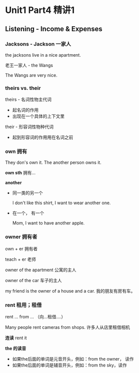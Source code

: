 # Unit1 Part4 精讲1

## Listening - Income & Expenses

### Jacksons - Jackson 一家人

the jacksons live in a nice apartment.

老王一家人 - the Wangs

The Wangs are very nice.

### theirs vs. their

theirs - 名词性物主代词

* 起名词的作用
* 出现在一个具体的上下文里

their - 形容词性物种代词

* 起到形容词的作用用在名词之前

### own 拥有

They don's own it. The another person owns it.

**own sth** 拥有...

**another**

* 同一类的另一个

  I don't like this shirt, I want to wear another one.

* 在一个， 有一个

  Mom, I want to have another apple.

### owner 拥有者

own + er 拥有者

teach + er 老师

owner of the apartment 公寓的主人

owner of the car 车子的主人

my friend is the owner of a house and a car. 我的朋友有房有车。

### rent 租用；租借

rent ... from ... （向...租借....）

Many people rent cameras from shops. 许多人从店里租借相机

**连读** rent it

**the 的读音**

* 如果the后面的单词是元音开头，例如：from the owner， 读作
* 如果the后面的单词是辅音开头，例如：from the sky，读作

